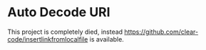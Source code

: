 Auto Decode URI
===

This project is completely died, instead https://github.com/clear-code/insertlinkfromlocalfile is available.
